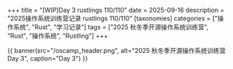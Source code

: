 +++
title = "[WIP]Day 3 rustlings 110/110"
date = 2025-09-16
description = "2025操作系统训练营记录 rustlings 110/110"
[taxonomies]
categories = ["操作系统", "Rust", "学习记录"]
tags = ["2025 秋冬季开源操作系统训练营", "Rust", "操作系统", "Rustling"]
+++

{{ banner(src="/oscamp_header.png", alt="2025 秋冬季开源操作系统训练营 Day 3", caption="Day 3") }}

